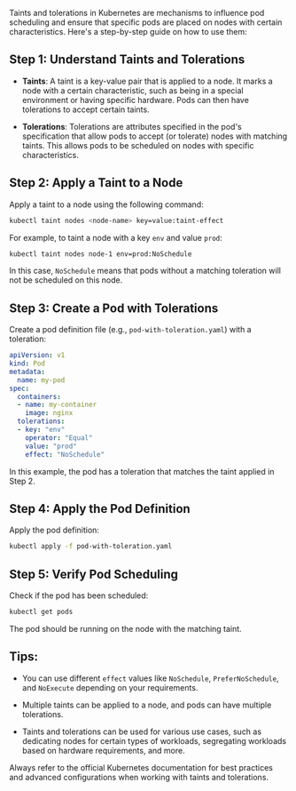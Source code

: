 Taints and tolerations in Kubernetes are mechanisms to influence pod scheduling and ensure that specific pods are placed on nodes with certain characteristics. Here's a step-by-step guide on how to use them:

## Step 1: Understand Taints and Tolerations

- **Taints**: A taint is a key-value pair that is applied to a node. It marks a node with a certain characteristic, such as being in a special environment or having specific hardware. Pods can then have tolerations to accept certain taints.

- **Tolerations**: Tolerations are attributes specified in the pod's specification that allow pods to accept (or tolerate) nodes with matching taints. This allows pods to be scheduled on nodes with specific characteristics.

## Step 2: Apply a Taint to a Node

Apply a taint to a node using the following command:

```bash
kubectl taint nodes <node-name> key=value:taint-effect
```

For example, to taint a node with a key `env` and value `prod`:

```bash
kubectl taint nodes node-1 env=prod:NoSchedule
```

In this case, `NoSchedule` means that pods without a matching toleration will not be scheduled on this node.

## Step 3: Create a Pod with Tolerations

Create a pod definition file (e.g., `pod-with-toleration.yaml`) with a toleration:

```yaml
apiVersion: v1
kind: Pod
metadata:
  name: my-pod
spec:
  containers:
  - name: my-container
    image: nginx
  tolerations:
  - key: "env"
    operator: "Equal"
    value: "prod"
    effect: "NoSchedule"
```

In this example, the pod has a toleration that matches the taint applied in Step 2.

## Step 4: Apply the Pod Definition

Apply the pod definition:

```bash
kubectl apply -f pod-with-toleration.yaml
```

## Step 5: Verify Pod Scheduling

Check if the pod has been scheduled:

```bash
kubectl get pods
```

The pod should be running on the node with the matching taint.

## Tips:

- You can use different `effect` values like `NoSchedule`, `PreferNoSchedule`, and `NoExecute` depending on your requirements.

- Multiple taints can be applied to a node, and pods can have multiple tolerations.

- Taints and tolerations can be used for various use cases, such as dedicating nodes for certain types of workloads, segregating workloads based on hardware requirements, and more.

Always refer to the official Kubernetes documentation for best practices and advanced configurations when working with taints and tolerations.
